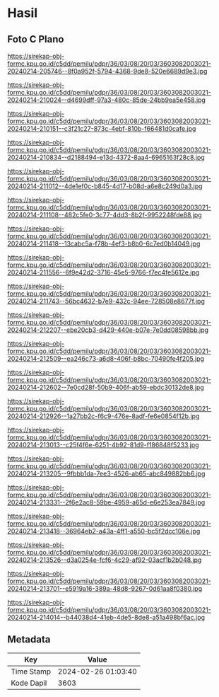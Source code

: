 # Hasil

## Foto C Plano

https://sirekap-obj-formc.kpu.go.id/c5dd/pemilu/pdpr/36/03/08/20/03/3603082003021-20240214-205746--8f0a952f-5794-4368-9de8-520e6689d9e3.jpg

https://sirekap-obj-formc.kpu.go.id/c5dd/pemilu/pdpr/36/03/08/20/03/3603082003021-20240214-210024--d4699dff-97a3-480c-85de-24bb9ea5e458.jpg

https://sirekap-obj-formc.kpu.go.id/c5dd/pemilu/pdpr/36/03/08/20/03/3603082003021-20240214-210151--c3f21c27-873c-4ebf-810b-f66481d0cafe.jpg

https://sirekap-obj-formc.kpu.go.id/c5dd/pemilu/pdpr/36/03/08/20/03/3603082003021-20240214-210834--d2188494-e13d-4372-8aa4-6965163f28c8.jpg

https://sirekap-obj-formc.kpu.go.id/c5dd/pemilu/pdpr/36/03/08/20/03/3603082003021-20240214-211012--4de1ef0c-b845-4d17-b08d-a6e8c249d0a3.jpg

https://sirekap-obj-formc.kpu.go.id/c5dd/pemilu/pdpr/36/03/08/20/03/3603082003021-20240214-211108--482c5fe0-3c77-4dd3-8b2f-9952248fde88.jpg

https://sirekap-obj-formc.kpu.go.id/c5dd/pemilu/pdpr/36/03/08/20/03/3603082003021-20240214-211418--13cabc5a-f78b-4ef3-b8b0-6c7ed0b14049.jpg

https://sirekap-obj-formc.kpu.go.id/c5dd/pemilu/pdpr/36/03/08/20/03/3603082003021-20240214-211556--6f9e42d2-3716-45e5-9766-f7ec4fe5612e.jpg

https://sirekap-obj-formc.kpu.go.id/c5dd/pemilu/pdpr/36/03/08/20/03/3603082003021-20240214-211743--56bc4632-b7e9-432c-94ee-728508e8677f.jpg

https://sirekap-obj-formc.kpu.go.id/c5dd/pemilu/pdpr/36/03/08/20/03/3603082003021-20240214-212207--ebe20cb3-d429-440e-b07e-7e0dd08598bb.jpg

https://sirekap-obj-formc.kpu.go.id/c5dd/pemilu/pdpr/36/03/08/20/03/3603082003021-20240214-212509--ea246c73-a6d8-406f-b8bc-70490fe4f205.jpg

https://sirekap-obj-formc.kpu.go.id/c5dd/pemilu/pdpr/36/03/08/20/03/3603082003021-20240214-212602--7e0cd28f-50b9-406f-ab59-ebdc30132de8.jpg

https://sirekap-obj-formc.kpu.go.id/c5dd/pemilu/pdpr/36/03/08/20/03/3603082003021-20240214-212926--1a27bb2c-f6c9-476e-8adf-fe6e0854f12b.jpg

https://sirekap-obj-formc.kpu.go.id/c5dd/pemilu/pdpr/36/03/08/20/03/3603082003021-20240214-213013--c25f4f6e-6251-4b92-81d9-f186848f5233.jpg

https://sirekap-obj-formc.kpu.go.id/c5dd/pemilu/pdpr/36/03/08/20/03/3603082003021-20240214-213205--9fbbb1da-7ee3-4526-ab65-abc849882bb6.jpg

https://sirekap-obj-formc.kpu.go.id/c5dd/pemilu/pdpr/36/03/08/20/03/3603082003021-20240214-213331--2f6e2ac8-59be-4959-a65d-e6e253ea7849.jpg

https://sirekap-obj-formc.kpu.go.id/c5dd/pemilu/pdpr/36/03/08/20/03/3603082003021-20240214-213418--36964eb2-a43a-4ff1-a550-bc5f2dcc106e.jpg

https://sirekap-obj-formc.kpu.go.id/c5dd/pemilu/pdpr/36/03/08/20/03/3603082003021-20240214-213526--d3a0254e-fcf6-4c29-af92-03acf1b2b048.jpg

https://sirekap-obj-formc.kpu.go.id/c5dd/pemilu/pdpr/36/03/08/20/03/3603082003021-20240214-213701--e5919a16-389a-48d8-9267-0d61aa8f0380.jpg

https://sirekap-obj-formc.kpu.go.id/c5dd/pemilu/pdpr/36/03/08/20/03/3603082003021-20240214-214014--b44038d4-41eb-4de5-8de8-a51a498bf6ac.jpg


## Metadata

| Key        | Value               |
| ---------- | ------------------- |
| Time Stamp | 2024-02-26 01:03:40 |
| Kode Dapil | 3603                |



